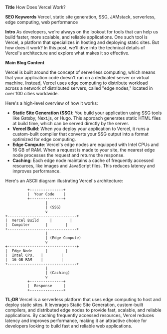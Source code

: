 **Title**
How Does Vercel Work?

**SEO Keywords**
Vercel, static site generation, SSG, JAMstack, serverless, edge computing, web performance

**Intro**
As developers, we're always on the lookout for tools that can help us build faster, more scalable, and reliable applications. One such tool is Vercel, a platform that specializes in hosting and deploying static sites. But how does it work? In this post, we'll dive into the technical details of Vercel's architecture and explore what makes it so effective.

**Main Blog Content**

Vercel is built around the concept of serverless computing, which means that your application code doesn't run on a dedicated server or virtual machine. Instead, Vercel uses edge computing to distribute workload across a network of distributed servers, called "edge nodes," located in over 100 cities worldwide.

Here's a high-level overview of how it works:

* **Static Site Generation (SSG)**: You build your application using SSG tools like Gatsby, Next.js, or Hugo. This approach generates static HTML files at build time, which can be served directly by the server.
* **Vercel Build**: When you deploy your application to Vercel, it runs a custom-built compiler that converts your SSG output into a format optimized for edge computing.
* **Edge Compute**: Vercel's edge nodes are equipped with Intel CPUs and 16 GB of RAM. When a request is made to your site, the nearest edge node processes the request and returns the response.
* **Caching**: Each edge node maintains a cache of frequently accessed resources, like images and JavaScript files. This reduces latency and improves performance.

Here's an ASCII diagram illustrating Vercel's architecture:
```
          +---------------+
          |  Your Code    |
          +---------------+
                  |
                  | (SSG)
                  v
+-------------------------------+
|  Vercel Build     |        |
|  Compiler       |        |
+-------------------------------+
                  |
                  | (Edge Compute)
                  v
+-------------------------------+
|  Edge Node      |        |
|  Intel CPU,   |        |
|  16 GB RAM    |        |
+-------------------------------+
                  |
                  | (Caching)
                  v
          +---------------+
          |  Response     |
          +---------------+
```

**TL;DR**
Vercel is a serverless platform that uses edge computing to host and deploy static sites. It leverages Static Site Generation, custom-built compilers, and distributed edge nodes to provide fast, scalable, and reliable applications. By caching frequently accessed resources, Vercel reduces latency and improves performance, making it an attractive choice for developers looking to build fast and reliable web applications.
